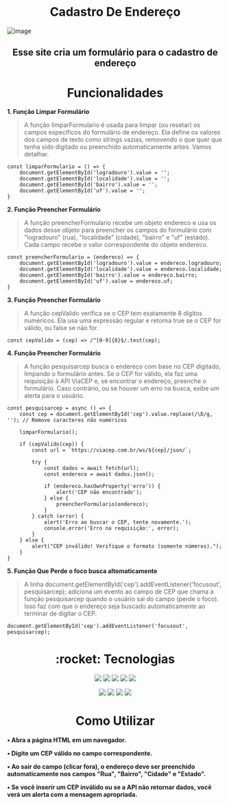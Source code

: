 <h1 align="center">Cadastro De Endereço</h1>


![image](https://github.com/user-attachments/assets/e0d2dfd6-0cee-4b7c-82d6-69382975f5aa)

<h2 align="center"> Esse site cria um formulário para o cadastro de endereço</h2>

<h1 align="center"> Funcionalidades</h1>

**1. Função Limpar Formulário**
> A função limparFormulario é usada para limpar (ou resetar) os campos específicos do formulário de endereço. Ela define os valores dos campos de texto como strings vazias, removendo o que quer que tenha sido digitado ou preenchido automaticamente antes. Vamos detalhar.
```
const limparFormulario = () => {
    document.getElementById('logradouro').value = '';
    document.getElementById('localidade').value = '';
    document.getElementById('bairro').value = '';
    document.getElementById('uf').value = '';
}
```

**2. Função Preencher Formulário**
>A função preencherFormulario recebe um objeto endereco e usa os dados desse objeto para preencher os campos do formulário com "logradouro" (rua), "localidade" (cidade), "bairro" e "uf" (estado). Cada campo recebe o valor correspondente do objeto endereco.
```
const preencherFormulario = (endereco) => {
    document.getElementById('logradouro').value = endereco.logradouro;
    document.getElementById('localidade').value = endereco.localidade;
    document.getElementById('bairro').value = endereco.bairro;
    document.getElementById('uf').value = endereco.uf;
}
```

**3. Função Preencher Formulário**
>A função cepValido verifica se o CEP tem exatamente 8 dígitos numéricos. Ela usa uma expressão regular e retorna true se o CEP for válido, ou false se não for.
```
const cepValido = (cep) => /^[0-9]{8}$/.test(cep);
```

**4. Função Preencher Formulário**
>A função pesquisarcep busca o endereço com base no CEP digitado, limpando o formulário antes. Se o CEP for válido, ela faz uma requisição à API ViaCEP e, se encontrar o endereço, preenche o formulário. Caso contrário, ou se houver um erro na busca, exibe um alerta para o usuário.
```
const pesquisarcep = async () => {
    const cep = document.getElementById('cep').value.replace(/\D/g, ''); // Remove caracteres não numéricos

    limparFormulario();

    if (cepValido(cep)) {
        const url = `https://viacep.com.br/ws/${cep}/json/`;

        try {
            const dados = await fetch(url);
            const endereco = await dados.json();

            if (endereco.hasOwnProperty('erro')) {
                alert('CEP não encontrado');
            } else {
                preencherFormulario(endereco);
            }
        } catch (error) {
            alert('Erro ao buscar o CEP, tente novamente.');
            console.error('Erro na requisição:', error);
        }
    } else {
        alert("CEP inválido! Verifique o formato (somente números).");
    }
}
```

**5. Função Que Perde o foco busca altomaticamente**
>A linha document.getElementById('cep').addEventListener('focusout', pesquisarcep); adiciona um evento ao campo de CEP que chama a função pesquisarcep quando o usuário sai do campo (perde o foco). Isso faz com que o endereço seja buscado automaticamente ao terminar de digitar o CEP.
```
document.getElementById('cep').addEventListener('focusout', pesquisarcep);
```


<h1 align="center">:rocket: Tecnologias</h1>
<p align="center">
<img align="" src="https://img.shields.io/badge/CSS3-1572B6?style=for-the-badge&logo=css3&logoColor=white">
<img align="" src="https://img.shields.io/badge/HTML5-E34F26?style=for-the-badge&logo=html5&logoColor=white">
<img align="" src="https://img.shields.io/badge/VSCode-0078D4?style=for-the-badge&logo=visual%20studio%20code&logoColor=white">
<img align="" src="https://img.shields.io/badge/GitHub-100000?style=for-the-badge&logo=github&logoColor=white">
<img align="" src="https://img.shields.io/badge/GIT-E44C30?style=for-the-badge&logo=git&logoColor=white ">
</p><p align="center">
<img src="https://img.shields.io/badge/javascript-%23323330.svg?style=for-the-badge&logo=javascript&logoColor=%23F7DF1E">
<img src="https://img.shields.io/badge/markdown-%23000000.svg?style=for-the-badge&logo=markdown&logoColor=white">
<img src="https://img.shields.io/badge/OneDrive-0078D4.svg?style=for-the-badge&logo=microsoftonedrive&logoColor=white">
<img src="https://img.shields.io/badge/linkedin-%230077B5.svg?style=for-the-badge&logo=linkedin&logoColor=white">
</p>  

<h1 align="center">Como Utilizar</h1>

**• Abra a página HTML em um navegador.**

**• Digite um CEP válido no campo correspondente.**

**• Ao sair do campo (clicar fora), o endereço deve ser preenchido automaticamente nos campos "Rua", "Bairro", "Cidade" e "Estado".**

**• Se você inserir um CEP inválido ou se a API não retornar dados, você verá um alerta com a mensagem apropriada.**







